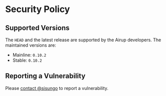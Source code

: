 # Security Policy

## Supported Versions
The `HEAD` and the latest release are supported by the Airup developers. The maintained versions are:
 - Mainline: `0.10.2`
 - Stable: `0.10.2`

## Reporting a Vulnerability
Please [contact @sisungo](mailto:sisungo@icloud.com) to report a vulnerability.
